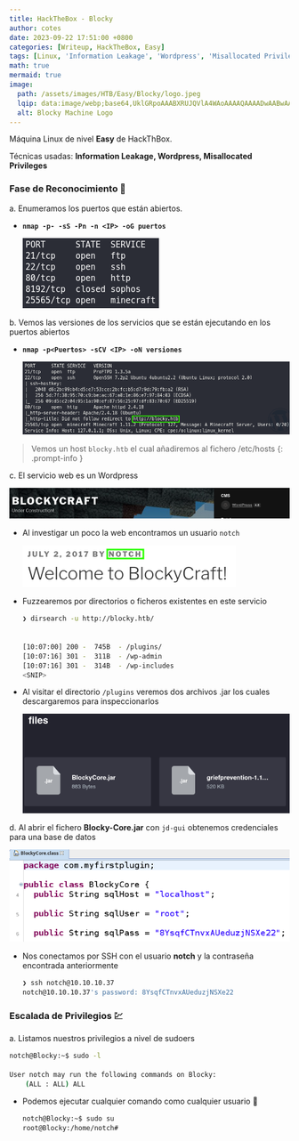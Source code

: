 ```yaml
---
title: HackTheBox - Blocky
author: cotes
date: 2023-09-22 17:51:00 +0800
categories: [Writeup, HackTheBox, Easy]
tags: [Linux, 'Information Leakage', 'Wordpress', 'Misallocated Privileges']
math: true
mermaid: true
image:
  path: /assets/images/HTB/Easy/Blocky/logo.jpeg
  lqip: data:image/webp;base64,UklGRpoAAABXRUJQVlA4WAoAAAAQAAAADwAABwAAQUxQSDIAAAARL0AmbZurmr57yyIiqE8oiG0bejIYEQTgqiDA9vqnsUSI6H+oAERp2HZ65qP/VIAWAFZQOCBCAAAA8AEAnQEqEAAIAAVAfCWkAALp8sF8rgRgAP7o9FDvMCkMde9PK7euH5M1m6VWoDXf2FkP3BqV0ZYbO6NA/VFIAAAA
  alt: Blocky Machine Logo
---
```


Máquina Linux de nivel **Easy** de HackThBox.

Técnicas usadas: **Information Leakage, Wordpress, Misallocated Privileges**

### Fase de Reconocimiento 🧣

a. Enumeramos los puertos que están abiertos.

* **`nmap -p- -sS -Pn -n <IP> -oG puertos`**

    ![](/assets/images/HTB/Easy/Blocky/01-ports.png)

b. Vemos las versiones de los servicios que se están ejecutando en los puertos abiertos

* **`nmap -p<Puertos> -sCV <IP> -oN versiones`**

    ![](/assets/images/HTB/Easy/Blocky/02-versions.png)


> Vemos un host `blocky.htb` el cual añadiremos al fichero /etc/hosts
{: .prompt-info }

c. El servicio web es un Wordpress

![](/assets/images/HTB/Easy/Blocky/03-web.png)

* Al investigar un poco la web encontramos un usuario `notch`

    ![](/assets/images/HTB/Easy/Blocky/06-user.png)


* Fuzzearemos por directorios o ficheros existentes en este servicio

    ```bash
    ❯ dirsearch -u http://blocky.htb/
     
    
    [10:07:00] 200 -  745B  - /plugins/
    [10:07:16] 301 -  311B  - /wp-admin
    [10:07:16] 301 -  314B  - /wp-includes
    <SNIP>
    ```

* Al visitar el directorio `/plugins` veremos dos archivos .jar los cuales descargaremos para inspeccionarlos

    ![](/assets/images/HTB/Easy/Blocky/04-jar.png)

d. Al abrir el fichero **Blocky-Core.jar** con `jd-gui` obtenemos credenciales para una base de datos

![](/assets/images/HTB/Easy/Blocky/05-leak.png)


* Nos conectamos por SSH con el usuario **notch** y la contraseña encontrada anteriormente

    ```bash
    ❯ ssh notch@10.10.10.37
    notch@10.10.10.37's password: 8YsqfCTnvxAUeduzjNSXe22
    ```

### Escalada de Privilegios 💹

a. Listamos nuestros privilegios a nivel de sudoers

```bash
notch@Blocky:~$ sudo -l

User notch may run the following commands on Blocky:
    (ALL : ALL) ALL
```

* Podemos ejecutar cualquier comando como cualquier usuario 🤡

    ```bash
    notch@Blocky:~$ sudo su
    root@Blocky:/home/notch#
    ```